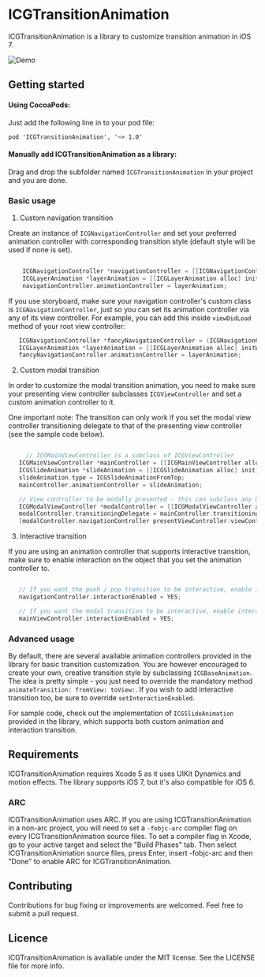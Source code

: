 ICGTransitionAnimation
======================

ICGTransitionAnimation is a library to customize transition animation in iOS 7.

![Demo](https://raw.githubusercontent.com/itsmeichigo/ICGTransitionAnimation/master/Demo.gif)

## Getting started

#### Using CocoaPods:
  Just add the following line in to your pod file:
  
	pod 'ICGTransitionAnimation', '~> 1.0'

#### Manually add ICGTransitionAnimation as a library:
  Drag and drop the subfolder named `ICGTransitionAnimation` in your project and you are done.

### Basic usage

 1. Custom navigation transition

 Create an instance of `ICGNavigationController` and set your preferred animation controller with corresponding transition style (default style will be used if none is set).

 ```Objective-C

	 ICGNavigationController *navigationController = [[ICGNavigationController alloc] initWithRootViewController:viewController];
	 ICGLayerAnimation *layerAnimation = [[ICGLayerAnimation alloc] initWithType:ICGLayerAnimationCover];
	 navigationController.animationController = layerAnimation;
 ```

 If you use storyboard, make sure your navigation controller's custom class is `ICGNavigationController`, just so you can set its animation controller via any of its view controller. For example, you can add this inside `viewDidLoad` method of your root view controller:

 ```Objective-C
    ICGNavigationController *fancyNavigationController = (ICGNavigationController *)self.navigationController;
    ICGLayerAnimation *layerAnimation = [[ICGLayerAnimation alloc] initWithType:ICGLayerAnimationCover];
    fancyNavigationController.animationController = layerAnimation;
 ```
 2. Custom modal transition

 In order to customize the modal transition animation, you need to make sure your presenting view controller subclasses `ICGViewController` and set a custom animation controller to it.

 One important note: The transition can only work if you set the modal view controller transitioning delegate to that of the presenting view controller (see the sample code below).

 ```Objective-C

	  // ICGMainViewController is a subclass of ICGViewController
    ICGMainViewController *mainController = [[ICGMainViewController alloc] initWithNibName:@"ICGFirstViewController" bundle:nil];
    ICGSlideAnimation *slideAnimation = [[ICGSlideAnimation alloc] init];
    slideAnimation.type = ICGSlideAnimationFromTop;
    mainController.animationController = slideAnimation;

    // View controller to be modally presented - this can subclass any UIViewController subclass.
    ICGModalViewController *modalController = [[ICGModalViewController alloc] initWithNibName:@"ICGModalViewController" bundle:nil];
    modalController.transitioningDelegate = mainController.transitioningDelegate; // this is important for the transition to work
    [modalController.navigationController presentViewController:viewController animated:YES completion:nil];

 ```
 3. Interactive transition

 If you are using an animation controller that supports interactive transition, make sure to enable interaction on the object that you set the animation controller to.

 ```Objective-C

    // If you want the push / pop transition to be interactive, enable interaction on your ICGNavigationController instance
    navigationController.interactionEnabled = YES;

    // If you want the modal transition to be interactive, enable interaction on the presenting view controller
    mainViewController.interactionEnabled = YES;
 ```


### Advanced usage

By default, there are several available animation controllers provided in the library for basic transition customization. You are however encouraged to create your own, creative transition style by subclassing `ICGBaseAnimation`. The idea is pretty simple - you just need to override the mandatory method `animateTransition: fromView: toView:`. If you wish to add interactive transition too, be sure to override `setInteractionEnabled`.

For sample code, check out the implementation of `ICGSlideAnimation` provided in the library, which supports both custom animation and interaction transition.

## Requirements

ICGTransitionAnimation requires Xcode 5 as it uses UIKit Dynamics and motion effects. The library
supports iOS 7, but it's also compatible for iOS 6.

### ARC

ICGTransitionAnimation uses ARC. If you are using ICGTransitionAnimation in a non-arc project, you
will need to set a `-fobjc-arc` compiler flag on every ICGTransitionAnimation source files. To set a
compiler flag in Xcode, go to your active target and select the "Build Phases" tab. Then select
ICGTransitionAnimation source files, press Enter, insert -fobjc-arc and then "Done" to enable ARC
for ICGTransitionAnimation.

## Contributing

Contributions for bug fixing or improvements are welcomed. Feel free to submit a pull request.

## Licence

ICGTransitionAnimation is available under the MIT license. See the LICENSE file for more info.
